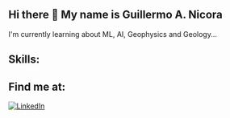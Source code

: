 ## Hi there 👋 My name is Guillermo A. Nicora

I'm currently learning about ML, AI, Geophysics and Geology...

## Skills:

## Find me at:

[![LinkedIn](https://img.shields.io/badge/LinkedIn-Guillermo_A_Nicora-0077B5?style=for-the-badge&logo=linkedin&logoColor=white&labelColor=101010)](https://linkedin.com/in/nicora2023)


<!--
**nicorag/nicorag** is a ✨ _special_ ✨ repository because its `README.md` (this file) appears on your GitHub profile.

Here are some ideas to get you started:

- 🔭 I’m currently working on ...
- 🌱 I’m currently learning ...
- 👯 I’m looking to collaborate on ...
- 🤔 I’m looking for help with ...
- 💬 Ask me about ...
- 📫 How to reach me: ...
- 😄 Pronouns: ...
- ⚡ Fun fact: ...
-->
